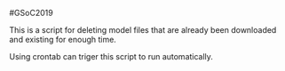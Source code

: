 #GSoC2019

This is a script for deleting model files that are already been downloaded and existing for enough time.

 Using crontab can triger this script to run automatically.

 

